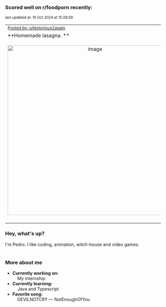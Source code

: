### Scored well on r/foodporn recently:

<p align="left"><sub>last updated at: 19 Oct 2024 at 15:28:09</sub></p>

|   |
| --- |
| <sub>[Posted by: u/Notorious2again][source]</sub> |
| **Homemade lasagna. ** | 
|<p align="center"> <img alt="image" src="https://i.redd.it/ofuqk086w7vd1.jpeg" width="550" /> </p>|
|   |

### Hey, what's up?

I'm Pedro. I like coding, animation, witch-house and video games.<br><br>

### More about me
- **Currently working on:**  
&nbsp;&nbsp;&nbsp;&nbsp;My internship
- **Currently learning:**  
&nbsp;&nbsp;&nbsp;&nbsp;Java and Typescript
- **Favorite song:**  
&nbsp;&nbsp;&nbsp;&nbsp;DEVILNOTCRY — NotEnoughOfYou<br><br>

  



  
  
  
[linkedin]: https://linkedin.com/in/pedro-h-r-gomes-8a487b14a/
[gmail]: mailto:pilique11@gmail.com
[source]: https://reddit.com/r/FoodPorn/comments/1g5f8n2/homemade_lasagna/
[redditAPI]: https://www.reddit.com/dev/api/